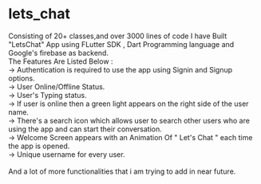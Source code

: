 # lets_chat
Consisting of 20+ classes,and over 3000 lines of code I have Built "LetsChat" App using FLutter SDK , Dart Programming language and Google's firebase as backend.<br />
The Features Are Listed Below :<br />
 -> Authentication is required to use the app using Signin and Signup options.<br />
 -> User Online/Offline Status.<br />
 -> User's Typing status.<br />
 -> If user is online then a green light appears on the right side of the user name.<br />
 -> There's a search icon which allows user to search other users who are using the app and can start their conversation.<br />
 -> Welcome Screen appears with an Animation Of " Let's Chat " each time the app is opened.<br />
 -> Unique username for every user. <br />
<br />
And a lot of more functionalities that i am trying to add in near future.<br />


